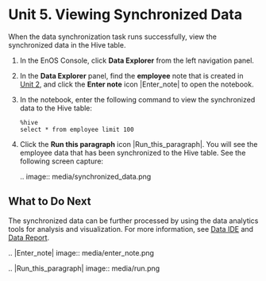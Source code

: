 # Unit 5. Viewing Synchronized Data

When the data synchronization task runs successfully, view the synchronized data in the Hive table.

1. In the EnOS Console, click **Data Explorer** from the left navigation panel.

2. In the **Data Explorer** panel, find the **employee** note that is created in [Unit 2](creating_hive_table), and click the **Enter note** icon |Enter_note| to open the notebook.

3. In the notebook, enter the following command to view the synchronized data to the Hive table:

   ```
   %hive
   select * from employee limit 100
   ```

4. Click the **Run this paragraph** icon |Run_this_paragraph|. You will see the employee data that has been synchronized to the Hive table. See the following screen capture:

   .. image:: media/synchronized_data.png

## What to Do Next

The synchronized data can be further processed by using the data analytics tools for analysis and visualization. For more information, see [Data IDE](/docs/offline-data/en/latest/data_ide/index.html) and [Data Report](/docs/analysis-report/en/latest/report_overview.html).

.. |Enter_note| image:: media/enter_note.png

.. |Run_this_paragraph| image:: media/run.png

<!--end-->
